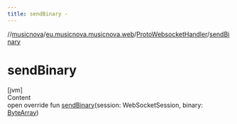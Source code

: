 ```yaml
---
title: sendBinary -
---
```

//[musicnova](../../index.md)/[eu.musicnova.musicnova.web](../index.md)/[ProtoWebsocketHandler](index.md)/[sendBinary](send-binary.md)



# sendBinary  
[jvm]  
Content  
open override fun [sendBinary](send-binary.md)(session: WebSocketSession, binary: [ByteArray](https://kotlinlang.org/api/latest/jvm/stdlib/kotlin/-byte-array/index.html))  



